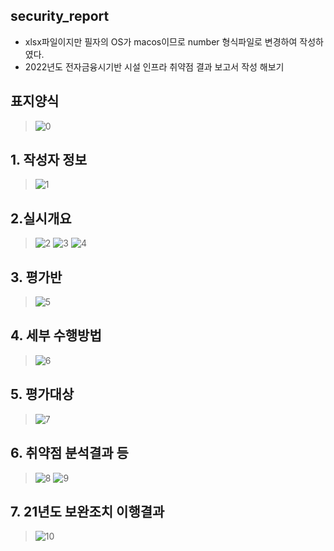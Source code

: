 ## security_report
- xlsx파일이지만 필자의 OS가 macos이므로 number 형식파일로 변경하여 작성하였다.
- 2022년도 전자금융시기반 시설 인프라 취약점 결과 보고서 작성 해보기

## 표지양식
> ![0](https://github.com/hanmin0512/security_report/assets/37041208/4913b6ab-f5ba-45ef-a198-9f52bb572c6f)

## 1. 작성자 정보
> ![1](https://github.com/hanmin0512/security_report/assets/37041208/19640403-607b-48c9-91ef-de3c114aa78c)

## 2.실시개요
> ![2](https://github.com/hanmin0512/security_report/assets/37041208/d1168843-01c8-4f73-9e5b-912fc6ccf651)
> ![3](https://github.com/hanmin0512/security_report/assets/37041208/c238bb73-8e9f-4d60-9354-23e46d5956be)
> ![4](https://github.com/hanmin0512/security_report/assets/37041208/f81de034-4256-4563-8d36-98a8701ff253)

## 3. 평가반
> ![5](https://github.com/hanmin0512/security_report/assets/37041208/6e6e9d3b-a436-4e80-ba41-cfffbfeb3527)

## 4. 세부 수행방법
> ![6](https://github.com/hanmin0512/security_report/assets/37041208/aa0055fb-a8fd-456b-9608-a8cd4b4b4d6b)

## 5. 평가대상
> ![7](https://github.com/hanmin0512/security_report/assets/37041208/bf7e8e1c-5004-40c5-8854-78255d0e54eb)

## 6. 취약점 분석결과 등
> ![8](https://github.com/hanmin0512/security_report/assets/37041208/322d3488-3db4-407d-abff-a9b1f703e831)
> ![9](https://github.com/hanmin0512/security_report/assets/37041208/3c3b82cd-311d-4654-8e7f-785f35ce2899)

## 7. 21년도 보완조치 이행결과
> ![10](https://github.com/hanmin0512/security_report/assets/37041208/4327a76d-18fc-493d-ba46-d6d2b91b25ec)










